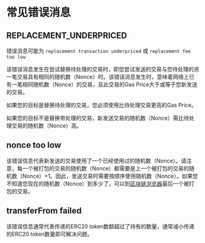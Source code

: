 # 常见错误消息

## REPLACEMENT\_UNDERPRICED

错误消息可能为 `replacement transaction underpriced` 或 `replacement fee too low`

该错误消息发生在尝试替换待处理的交易时，即您尝试发送的交易与您待处理的另一笔交易具有相同的随机数（Nonce）时。该错误消息发生时，意味着网络上已有一笔相同随机数（Nonce）的交易，且此交易的Gas Price大于或等于您新发送的交易。

如果您的目标是替换待处理的交易，您必须使用比待处理交易更高的Gas Price。

如果您的目标不是替换带处理的交易，新发送交易的随机数（Nonce）需比待处理交易的随机数（Nonce）高。

## nonce too low

该错误信息代表新发送的交易使用了一个已经使用过的随机数（Nonce）。请注意，每一个被打包的交易的随机数（Nonce）都需要是上一个被打包的交易的随机数（Nonce）+1。因此，发送交易时需要按顺序使用随机数（Nonce）。如果您不知道您现在的随机数（Nonce）到多少了，可以到[区块链浏览器](https://scan.genechain.io)最后一个被打包的交易。

## transferFrom failed

该错误信息通常代表传递的ERC20 token数额超过了持有的数量，通常减小传递的ERC20 token数量即可解决问题。



